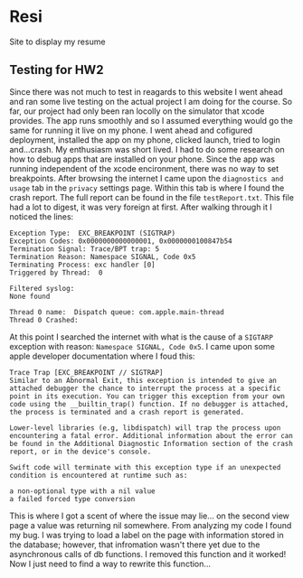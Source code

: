 # Resi
Site to display my resume

## Testing for HW2
Since there was not much to test in reagards to this website I went ahead and ran some live testing on the actual project I am doing for the course. So far, our project had only been ran locolly on the simulator that xcode provides. The app runs smoothly and so I assumed everything would go the same for running it live on my phone. I went ahead and cofigured deployment, installed the app on my phone, clicked launch, tried to login and...crash. My enthusiasm was short lived. I had to do some research on how to debug apps that are installed on your phone. Since the app was running independent of the xcode encironment, there was no way to set breakpoints. After browsing the internet I came upon the ```diagnostics and usage``` tab in the ```privacy``` settings page. Within this tab is where I found the crash report. The full report can be found in the file ```testReport.txt```. This file had a lot to digest, it was very foreign at first. After walking through it I noticed the lines:
```
Exception Type:  EXC_BREAKPOINT (SIGTRAP)
Exception Codes: 0x0000000000000001, 0x0000000100847b54
Termination Signal: Trace/BPT trap: 5
Termination Reason: Namespace SIGNAL, Code 0x5
Terminating Process: exc handler [0]
Triggered by Thread:  0

Filtered syslog:
None found

Thread 0 name:  Dispatch queue: com.apple.main-thread
Thread 0 Crashed:
```
At this point I searched the internet with what is the cause of a ```SIGTARP``` exception with reason: ```Namespace SIGNAL, Code 0x5```. I came upon some apple developer documentation where I foud this:
```
Trace Trap [EXC_BREAKPOINT // SIGTRAP]
Similar to an Abnormal Exit, this exception is intended to give an attached debugger the chance to interrupt the process at a specific point in its execution. You can trigger this exception from your own code using the __builtin_trap() function. If no debugger is attached, the process is terminated and a crash report is generated.

Lower-level libraries (e.g, libdispatch) will trap the process upon encountering a fatal error. Additional information about the error can be found in the Additional Diagnostic Information section of the crash report, or in the device's console.

Swift code will terminate with this exception type if an unexpected condition is encountered at runtime such as:

a non-optional type with a nil value
a failed forced type conversion
```
This is where I got a scent of where the issue may lie... on the second view page a value was returning nil somewhere. From analyzing my code I found my bug. I was trying to load a label on the page with information stored in the database; however, that infromation wasn't there yet due to the asynchronous calls of db functions. I removed this function and it worked! Now I just need to find a way to rewrite this function...
